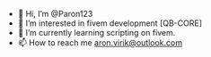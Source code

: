 - 👋 Hi, I’m @Paron123
- 👀 I’m interested in fivem development [QB-CORE]
- 🌱 I’m currently learning scripting on fivem.
- 📫 How to reach me aron.virik@outlook.com

<!---
Paron123/Paron123 is a ✨ special ✨ repository because its `README.md` (this file) appears on your GitHub profile.
You can click the Preview link to take a look at your changes.
--->
